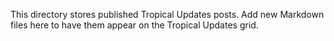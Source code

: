 This directory stores published Tropical Updates posts.
Add new Markdown files here to have them appear on the Tropical Updates grid.
